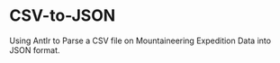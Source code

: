 # CSV-to-JSON

Using Antlr to Parse a CSV file on Mountaineering Expedition Data into JSON format. 

